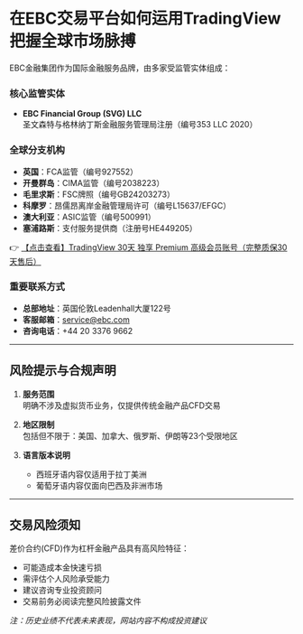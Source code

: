 # 在EBC交易平台如何运用TradingView把握全球市场脉搏

EBC金融集团作为国际金融服务品牌，由多家受监管实体组成：

### 核心监管实体
- **EBC Financial Group (SVG) LLC**  
  圣文森特与格林纳丁斯金融服务管理局注册（编号353 LLC 2020）

### 全球分支机构
- **英国**：FCA监管（编号927552）
- **开曼群岛**：CIMA监管（编号2038223）
- **毛里求斯**：FSC牌照（编号GB24203273）
- **科摩罗**：昂儒昂离岸金融管理局许可（编号L15637/EFGC）
- **澳大利亚**：ASIC监管（编号500991）
- **塞浦路斯**：支付服务提供商（注册号HE449205）

👉 [【点击查看】TradingView 30天 独享 Premium 高级会员账号（完整质保30天售后）](https://bit.ly/TradingView-Pro)

### 重要联系方式
- **总部地址**：英国伦敦Leadenhall大厦122号
- **客服邮箱**：service@ebc.com
- **咨询电话**：+44 20 3376 9662

---

## 风险提示与合规声明
1. **服务范围**  
   明确不涉及虚拟货币业务，仅提供传统金融产品CFD交易

2. **地区限制**  
   包括但不限于：美国、加拿大、俄罗斯、伊朗等23个受限地区

3. **语言版本说明**  
   - 西班牙语内容仅适用于拉丁美洲
   - 葡萄牙语内容仅面向巴西及非洲市场

---

## 交易风险须知
差价合约(CFD)作为杠杆金融产品具有高风险特征：
- 可能造成本金快速亏损
- 需评估个人风险承受能力
- 建议咨询专业投资顾问
- 交易前务必阅读完整风险披露文件

*注：历史业绩不代表未来表现，网站内容不构成投资建议*
